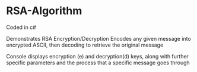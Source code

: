 # RSA-Algorithm

Coded in c#

Demonstrates RSA Encryption/Decryption 
Encodes any given message into encrypted ASCII, then decoding to retrieve the original message

Console displays encryption (e) and decryption(d) keys, along with further specific parameters and the process that a specific message goes through

